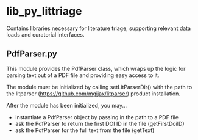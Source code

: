 # lib_py_littriage
Contains libraries necessary for literature triage, supporting relevant data loads and curatorial interfaces.

## PdfParser.py

This module provides the PdfParser class, which wraps up the logic for parsing text out of a PDF file and providing easy access to it.

The module must be initialized by calling setLitParserDir() with the path to the litparser (https://github.com/mgijax/litparser) product installation.

After the module has been initialized, you may...

* instantiate a PdfParser object by passing in the path to a PDF file
* ask the PdfParser to return the first DOI ID in the file (getFirstDoiID)
* ask the PdfParser for the full text from the file (getText)

